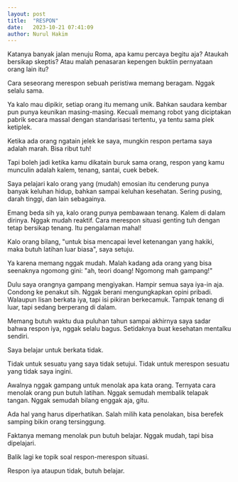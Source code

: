 ```yaml
---
layout: post
title:  "RESPON"
date:   2023-10-21 07:41:09
author: Nurul Hakim
---
```

Katanya banyak jalan menuju Roma, apa kamu percaya begitu aja? Ataukah bersikap skeptis? Atau malah penasaran kepengen buktiin pernyataan orang lain itu?

Cara seseorang merespon sebuah peristiwa memang beragam. Nggak selalu sama.

Ya kalo mau dipikir, setiap orang itu memang unik. Bahkan saudara kembar pun punya keunikan masing-masing. Kecuali memang robot yang diciptakan pabrik secara massal dengan standarisasi tertentu, ya tentu sama plek ketiplek.

Ketika ada orang ngatain jelek ke saya, mungkin respon pertama saya adalah marah. Bisa ribut tuh!

Tapi boleh jadi ketika kamu dikatain buruk sama orang, respon yang kamu munculin adalah kalem, tenang, santai, cuek bebek.

Saya pelajari kalo orang yang (mudah) emosian itu cenderung punya banyak keluhan hidup, bahkan sampai keluhan kesehatan. Sering pusing, darah tinggi, dan lain sebagainya.

Emang beda sih ya, kalo orang punya pembawaan tenang. Kalem di dalam dirinya. Nggak mudah reaktif. Cara merespon situasi genting tuh dengan tetap bersikap tenang. Itu pengalaman mahal!

Kalo orang bilang, "untuk bisa mencapai level ketenangan yang hakiki, maka butuh latihan luar biasa", saya setuju.

Ya karena memang nggak mudah. Malah kadang ada orang yang bisa seenaknya ngomong gini: "ah, teori doang! Ngomong mah gampang!"

Dulu saya orangnya gampang mengiyakan. Hampir semua saya iya-in aja. Condong ke penakut sih. Nggak berani mengungkapkan opini pribadi. Walaupun lisan berkata iya, tapi isi pikiran berkecamuk. Tampak tenang di luar, tapi sedang berperang di dalam.

Memang butuh waktu dua puluhan tahun sampai akhirnya saya sadar bahwa respon iya, nggak selalu bagus. Setidaknya buat kesehatan mentalku sendiri.

Saya belajar untuk berkata tidak.

Tidak untuk sesuatu yang saya tidak setujui. Tidak untuk merespon sesuatu yang tidak saya ingini.

Awalnya nggak gampang untuk menolak apa kata orang. Ternyata cara menolak orang pun butuh latihan. Nggak semudah membalik telapak tangan. Nggak semudah bilang enggak aja, gitu.

Ada hal yang harus diperhatikan. Salah milih kata penolakan, bisa berefek samping bikin orang tersinggung.

Faktanya memang menolak pun butuh belajar. Nggak mudah, tapi bisa dipelajari.

Balik lagi ke topik soal respon-merespon situasi.

Respon iya ataupun tidak, butuh belajar.

